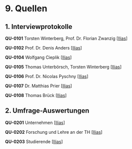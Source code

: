 # 9. Quellen

## 1. Interviewprotokolle
<a name="QU-0101">**QU-0101**</a> Torsten Winterberg, Prof. Dr. Florian Zwanzig [[Ilias](https://ilias.th-koeln.de/goto.php?target=file_1589431_download&client_id=ILIAS_FH_Koeln "Ilias")]

<a name="QU-0102">**QU-0102**</a> Prof. Dr. Denis Anders [[Ilias](https://ilias.th-koeln.de/goto.php?target=file_1589860_download&client_id=ILIAS_FH_Koeln "Ilias")]

<a name="QU-0104">**QU-0104**</a> Wolfgang Cieplik [[Ilias](https://ilias.th-koeln.de/goto.php?target=file_1589857_download&client_id=ILIAS_FH_Koeln "Ilias")]

<a name="QU-0105">**QU-0105**</a> Thomas Unterbörsch, Torsten Winterberg [[Ilias](https://ilias.th-koeln.de/goto.php?target=file_1602091_download&client_id=ILIAS_FH_Koeln "Ilias")]

<a name="QU-0106">**QU-0106**</a> Prof. Dr. Nicolas Pyschny [[Ilias](https://ilias.th-koeln.de/goto.php?target=file_1588308_download&client_id=ILIAS_FH_Koeln "Ilias")]

<a name="QU-0107">**QU-0107**</a> Dr. Matthias Prier [[Ilias](https://ilias.th-koeln.de/goto.php?target=file_1589847_download&client_id=ILIAS_FH_Koeln "Ilias")]

<a name="QU-0108">**QU-0108**</a> Thomas Brück [[Ilias](https://ilias.th-koeln.de/goto.php?target=file_1589138_download&client_id=ILIAS_FH_Koeln "Ilias")]


## 2. Umfrage-Auswertungen
<a name="QU-0201">**QU-0201**</a> Unternehmen [[Ilias](https://ilias.th-koeln.de/goto.php?target=file_1611419_download&client_id=ILIAS_FH_Koeln)]

<a name="QU-0202">**QU-0202**</a> Forschung und Lehre an der TH [[Ilias](https://ilias.th-koeln.de/goto.php?target=file_1608996_download&client_id=ILIAS_FH_Koeln)]

<a name="QU-0203">**QU-0203**</a> Studierende [[Ilias](https://ilias.th-koeln.de/goto.php?target=file_1609720_download&client_id=ILIAS_FH_Koeln)]

